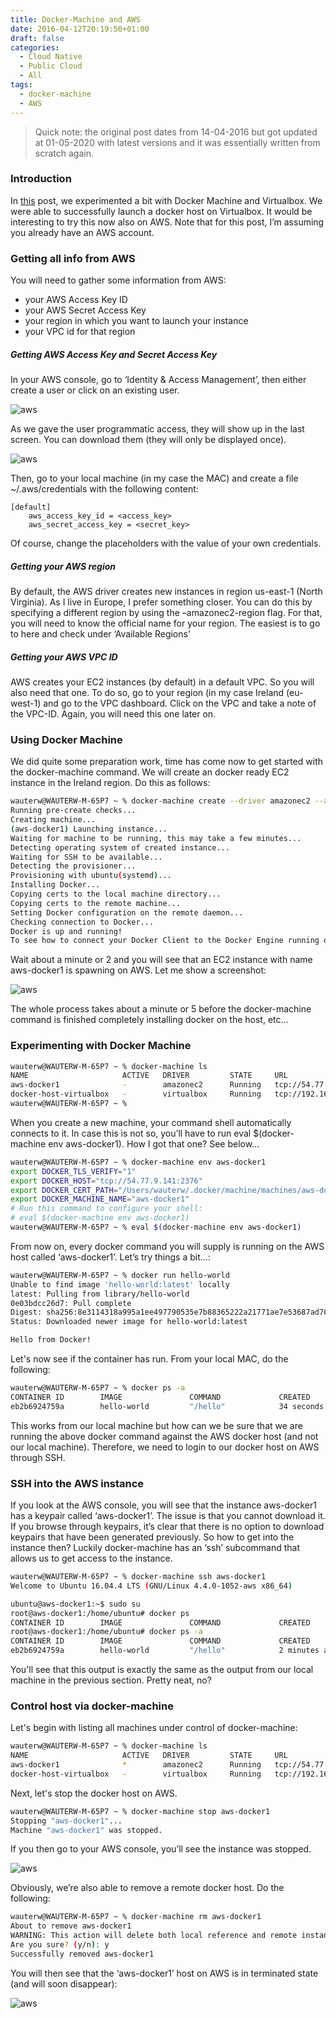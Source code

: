 ```yaml
---
title: Docker-Machine and AWS
date: 2016-04-12T20:19:50+01:00
draft: false
categories:
  - Cloud Native
  - Public Cloud
  - All
tags:
  - docker-machine
  - AWS
---
```

> Quick note: the original post dates from 14-04-2016 but got updated at 01-05-2020 with latest versions and it was essentially written from scratch again.

### Introduction

In [this](https://blog.wimwauters.com/devops/2016-04-11-docker-machine_virtualbox/) post, we experimented a bit with Docker Machine and Virtualbox. We were able to successfully launch a docker host on Virtualbox. It would be interesting to try this now also on AWS. Note that for this post, I’m assuming you already have an AWS account.

### Getting all info from AWS

You will need to gather some information from AWS:

* your AWS Access Key ID
* your AWS Secret Access Key
* your region in which you want to launch your instance
* your VPC id for that region

##### Getting AWS Access Key and Secret Access Key

In your AWS console, go to ‘Identity & Access Management’, then either create a user or click on an existing user. 

![aws](/images/2016-04-12-1.png)

As we gave the user programmatic access, they will show up in the last screen. You can download them (they will only be displayed once).

![aws](/images/2016-04-12-2.png)

Then, go to your local machine (in my case the MAC) and create a file ~/.aws/credentials with the following content:

```
[default]
    aws_access_key_id = <access_key>
    aws_secret_access_key = <secret_key>
```

Of course, change the placeholders with the value of your own credentials.

##### Getting your AWS region

By default, the AWS driver creates new instances in region us-east-1 (North Virginia). As I live in Europe, I prefer something closer. You can do this by specifying a different region by using the –amazonec2-region flag. For that, you will need to know the official name for your region. The easiest is to go to here and check under ‘Available Regions’

##### Getting your AWS VPC ID

AWS creates your EC2 instances (by default) in a default VPC. So you will also need that one. To do so, go to your region (in my case Ireland (eu-west-1) and go to the VPC dashboard. Click on the VPC and take a note of the VPC-ID. Again, you will need this one later on.


### Using Docker Machine

We did quite some preparation work, time has come now to get started with the docker-machine command. We will create an docker ready EC2 instance in the Ireland region. Do this as follows:

```bash
wauterw@WAUTERW-M-65P7 ~ % docker-machine create --driver amazonec2 --amazonec2-vpc-id vpc-6d351c0b --amazonec2-region eu-west-1 aws-docker1
Running pre-create checks...
Creating machine...
(aws-docker1) Launching instance...
Waiting for machine to be running, this may take a few minutes...
Detecting operating system of created instance...
Waiting for SSH to be available...
Detecting the provisioner...
Provisioning with ubuntu(systemd)...
Installing Docker...
Copying certs to the local machine directory...
Copying certs to the remote machine...
Setting Docker configuration on the remote daemon...
Checking connection to Docker...
Docker is up and running!
To see how to connect your Docker Client to the Docker Engine running on this virtual machine, run: docker-machine env aws-docker1
```
Wait about a minute or 2 and you will see that an EC2 instance with name aws-docker1 is spawning on AWS. Let me show a screenshot:

![aws](/images/2016-04-12-3.png)

The whole process takes about a minute or 5 before the docker-machine command is finished completely installing docker on the host, etc…

### Experimenting with Docker Machine

```bash
wauterw@WAUTERW-M-65P7 ~ % docker-machine ls
NAME                     ACTIVE   DRIVER         STATE     URL                         SWARM   DOCKER     ERRORS
aws-docker1              -        amazonec2      Running   tcp://54.77.9.141:2376              v19.03.8
docker-host-virtualbox   -        virtualbox     Running   tcp://192.168.99.100:2376           v19.03.5
wauterw@WAUTERW-M-65P7 ~ %
```
When you create a new machine, your command shell automatically connects to it. In case this is not so, you’ll have to run eval $(docker-machine env aws-docker1). How I got that one? See below…

```bash
wauterw@WAUTERW-M-65P7 ~ % docker-machine env aws-docker1
export DOCKER_TLS_VERIFY="1"
export DOCKER_HOST="tcp://54.77.9.141:2376"
export DOCKER_CERT_PATH="/Users/wauterw/.docker/machine/machines/aws-docker1"
export DOCKER_MACHINE_NAME="aws-docker1"
# Run this command to configure your shell:
# eval $(docker-machine env aws-docker1)
wauterw@WAUTERW-M-65P7 ~ % eval $(docker-machine env aws-docker1)
```
From now on, every docker command you will supply is running on the AWS host called ‘aws-docker1’. Let’s try things a bit…:

```bash
wauterw@WAUTERW-M-65P7 ~ % docker run hello-world
Unable to find image 'hello-world:latest' locally
latest: Pulling from library/hello-world
0e03bdcc26d7: Pull complete
Digest: sha256:8e3114318a995a1ee497790535e7b88365222a21771ae7e53687ad76563e8e76
Status: Downloaded newer image for hello-world:latest

Hello from Docker!
```
Let's now see if the container has run. From your local MAC, do the following:

```bash
wauterw@WAUTERW-M-65P7 ~ % docker ps -a
CONTAINER ID        IMAGE               COMMAND             CREATED             STATUS                      PORTS               NAMES
eb2b6924759a        hello-world         "/hello"            34 seconds ago      Exited (0) 32 seconds ago                       friendly_hodgkin
```
This works from our local machine but how can we be sure that we are running the above docker command against the AWS docker host (and not our local machine). Therefore, we need to login to our docker host on AWS through SSH.

### SSH into the AWS instance

If you look at the AWS console, you will see that the instance aws-docker1 has a keypair called ‘aws-docker1’. The issue is that you cannot download it. If you browse through keypairs, it’s clear that there is no option to download keypairs that have been generated previously. So how to get into the instance then? Luckily docker-machine has an ‘ssh’ subcommand that allows us to get access to the instance. 

```bash
wauterw@WAUTERW-M-65P7 ~ % docker-machine ssh aws-docker1
Welcome to Ubuntu 16.04.4 LTS (GNU/Linux 4.4.0-1052-aws x86_64)
```

```bash
ubuntu@aws-docker1:~$ sudo su
root@aws-docker1:/home/ubuntu# docker ps
CONTAINER ID        IMAGE               COMMAND             CREATED             STATUS              PORTS               NAMES
root@aws-docker1:/home/ubuntu# docker ps -a
CONTAINER ID        IMAGE               COMMAND             CREATED             STATUS                     PORTS               NAMES
eb2b6924759a        hello-world         "/hello"            2 minutes ago       Exited (0) 2 minutes ago                       friendly_hodgkin
```
You'll see that this output is exactly the same as the output from our local machine in the previous section. Pretty neat, no?

### Control host via docker-machine

Let's begin with listing all machines under control of docker-machine:

```bash
wauterw@WAUTERW-M-65P7 ~ % docker-machine ls
NAME                     ACTIVE   DRIVER         STATE     URL                         SWARM   DOCKER     ERRORS
aws-docker1              *        amazonec2      Running   tcp://54.77.9.141:2376              v19.03.8
docker-host-virtualbox   -        virtualbox     Running   tcp://192.168.99.100:2376           v19.03.5
```
Next, let's stop the docker host on AWS.

```bash
wauterw@WAUTERW-M-65P7 ~ % docker-machine stop aws-docker1
Stopping "aws-docker1"...
Machine "aws-docker1" was stopped.
```

If you then go to your AWS console, you’ll see the instance was stopped.

![aws](/images/2016-04-12-4.png)

Obviously, we’re also able to remove a remote docker host. Do the following:

```bash
wauterw@WAUTERW-M-65P7 ~ % docker-machine rm aws-docker1
About to remove aws-docker1
WARNING: This action will delete both local reference and remote instance.
Are you sure? (y/n): y
Successfully removed aws-docker1
```
You will then see that the ‘aws-docker1’ host on AWS is in terminated state (and will soon disappear):

![aws](/images/2016-04-12-5.png)
